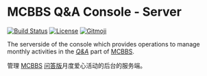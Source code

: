 # MCBBS Q&A Console - Server

[![Build Status](https://img.shields.io/travis/com/SPGoding/mcbbs-qanda-console-server.svg?style=flat-square)](https://travis-ci.com/SPGoding/mcbbs-qanda-console-server)
[![License](https://img.shields.io/github/license/SPGoding/mcbbs-qanda-console-server.svg?style=flat-square)](https://github.com/SPGoding/mcbbs-qanda-console-server/blob/master/LICENSE)
[![Gitmoji](https://img.shields.io/badge/gitmoji-%20😜%20😍-FFDD67.svg?style=flat-square)](https://gitmoji.carloscuesta.me/)

The serverside of the console which provides operations to manage monthly activities in the *[Q&A](http://www.mcbbs.net/forum.php?gid=364)* part of [MCBBS](http://www.mcbbs.net).

管理 [MCBBS](http://www.mcbbs.net) [问答版](http://www.mcbbs.net/forum.php?gid=364)月度爱心活动的后台的服务端。
